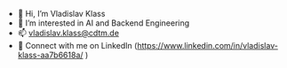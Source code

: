 - 👋 Hi, I’m Vladislav Klass
- 👀 I’m interested in AI and Backend Engineering
- 📫 vladislav.klass@cdtm.de
- 🔗 Connect with me on LinkedIn (https://www.linkedin.com/in/vladislav-klass-aa7b6618a/ ) 

